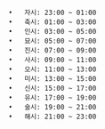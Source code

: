 	•	자시: 23:00 ~ 01:00
	•	축시: 01:00 ~ 03:00
	•	인시: 03:00 ~ 05:00
	•	묘시: 05:00 ~ 07:00
	•	진시: 07:00 ~ 09:00
	•	사시: 09:00 ~ 11:00
	•	오시: 11:00 ~ 13:00
	•	미시: 13:00 ~ 15:00
	•	신시: 15:00 ~ 17:00
	•	유시: 17:00 ~ 19:00
	•	술시: 19:00 ~ 21:00
	•	해시: 21:00 ~ 23:00
